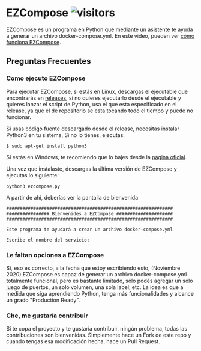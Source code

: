# EZCompose ![visitors](https://visitor-badge.glitch.me/badge?page_id=ezcompose)
EZCompose es un programa en Python que mediante un asistente te ayuda a generar un archivo docker-compose.yml. En este video, pueden ver [cómo funciona EZCompose](https://youtu.be/nCqUx_3D7mQ?t=100).

## Preguntas Frecuentes

### Como ejecuto EZCompose

Para ejecutar EZCompose, si estás en Linux, descargas el ejecutable que encontrarás en [releases](https://github.com/xe-nvdk/ezcompose/releases), si no quieres ejecutarlo desde el ejecutable y quieres lanzar el script de Python, usa el que esta especificado en el release, ya que el de repositorio se esta tocando todo el tiempo y puede no funcionar. 

Si usas código fuente descargado desde el release, necesitas instalar Python3 en tu sistema, Si no lo tienes, ejecutas:

```
$ sudo apt-get install python3
```
Si estás en Windows, te recomiendo que lo bajes desde la [página oficial](https://www.python.org/downloads/).

Una vez que instalaste, descargas la última versión de EZCompose y ejecutas lo siguiente:
```
python3 ezcompose.py
```
A partir de ahí, deberías ver la pantalla de bienvenida

```
##############################################################
################ Bienvenides a EZCompose #####################
##############################################################

Este programa te ayudará a crear un archivo docker-compose.yml

Escribe el nombre del servicio:
```
### Le faltan opciones a EZCompose

Si, eso es correcto, a la fecha que estoy escribiendo esto, (Noviembre 2020) EZCompose es capaz de generar un archivo docker-compose.yml totalmente funcional, pero es bastante limitado, solo podés agregar un solo juego de puertos, un solo volumen, una sola label, etc. La idea es que a medida que siga aprendiendo Python, tenga más funcionalidades y alcance un grado "Production Ready".

### Che, me gustaría contribuir

Si te copa el proyecto y te gustaría contribuir, ningún problema, todas las contribuciones son bienvenidas. Simplemente hace un Fork de este repo y cuando tengas esa modificación hecha, hace un Pull Request.
